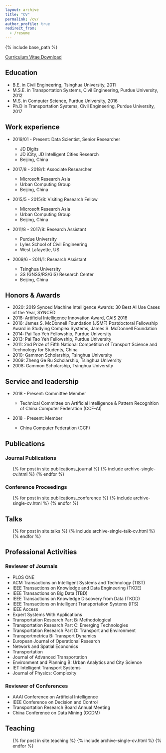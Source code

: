 ```yaml
---
layout: archive
title: "CV"
permalink: /cv/
author_profile: true
redirect_from:
  - /resume
---
```


{% include base_path %}

[Curriculum Vitae Download](http://zhanzxy5.github.io/zhanxianyuan/files/Zhan-CV-Eng_202011.pdf)

## Education
* B.E. in Civil Engineering, Tsinghua University, 2011
* M.S.E. in Transportation Systems, Civil Engineering, Purdue University, 2012
* M.S. in Computer Science, Purdue University, 2016
* Ph.D in Transportation Systems, Civil Engineering, Purdue University, 2017

## Work experience
* 2019/01 - Present: Data Scientist, Senior Researcher
  * JD Digits
  * JD iCity, JD Intelligent Cities Research
  * Beijing, China

* 2017/8 - 2018/1: Associate Researcher
  * Microsoft Research Asia
  * Urban Computing Group
  * Beijing, China

* 2015/5 - 2015/8: Visiting Research Fellow
  * Microsoft Research Asia
  * Urban Computing Group
  * Beijing, China

* 2011/8 - 2017/8: Research Assistant
  * Purdue University
  * Lyles School of Civil Engineering
  * West Lafayette, US

* 2009/6 - 2011/1: Research Assistant
  * Tsinghua University
  * 3S (GNSS/RS/GIS) Research Center
  * Beijing, China

<!-- Skills
======
* Skill 1
* Skill 2
  * Sub-skill 2.1
  * Sub-skill 2.2
  * Sub-skill 2.3
* Skill 3 -->

## Honors & Awards
* 2020: 2019 Synced Machine Intelligence Awards: 30 Best AI Use Cases of the Year, SYNCED
* 2018: Artificial Intelligence Innovation Award, CAIS 2018
* 2016: James S. McDonnell Foundation (JSMF) Postdoctoral Fellowship Award in Studying Complex Systems, James S. McDonnell Foundation
* 2014: Pai Tao Yeh Fellowship, Purdue University
* 2013: Pai Tao Yeh Fellowship, Purdue University
* 2011: 2nd Prize of Fifth National Competition of Transport Science and Technology for Students, China
* 2010: Gammon Scholarship, Tsinghua University
* 2009: Zheng Ge Ru Scholarship, Tsinghua University
* 2008: Gammon Scholarship, Tsinghua University

## Service and leadership
* 2018 - Present: Committee Member
  * Technical Committee on Artificial Intelligence & Pattern Recognition of China Computer Federation (CCF-AI)

* 2018 - Present: Member
  * China Computer Federation (CCF)


## Publications
### Journal Publications
  <ul>{% for post in site.publications_journal %}
    {% include archive-single-cv.html %}
  {% endfor %}</ul>

### Conference Proceedings
  <ul>{% for post in site.publications_conference %}
    {% include archive-single-cv.html %}
  {% endfor %}</ul>

## Talks
  <ul>{% for post in site.talks %}
    {% include archive-single-talk-cv.html %}
  {% endfor %}</ul>

## Professional Activities
### Reviewer of Journals
* PLOS ONE
* ACM Transactions on Intelligent Systems and Technology (TIST)
* IEEE Transactions on Knowledge and Data Engineering (TKDE)
* IEEE Transactions on Big Data (TBD)
* IEEE Transactions on Knowledge Discovery from Data (TKDD)
* IEEE Transactions on Intelligent Transportation Systems (ITS)
* IEEE Access
* Expert Systems With Applications
* Transportation Research Part B: Methodological
* Transportation Research Part C: Emerging Technologies
* Transportation Research Part D: Transport and Environment
* Transportmetrica B: Transport Dynamics
* European Journal of Operational Research
* Network and Spatial Economics
* Transportation
* Journal of Advanced Transportation
* Environment and Planning B: Urban Analytics and City Science
* IET Intelligent Transport Systems
* Journal of Physics: Complexity

### Reviewer of Conferences
* AAAI Conference on Artificial Intelligence
* IEEE Conference on Decision and Control
* Transportation Research Board Annual Meeting
* China Conference on Data Mining (CCDM)

## Teaching
  <ul>{% for post in site.teaching %}
    {% include archive-single-cv.html %}
  {% endfor %}</ul>
  

